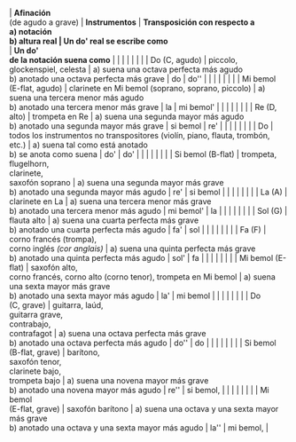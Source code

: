 | **Afinación**  
(de agudo a grave)   | **Instrumentos** | **Transposición con respecto a  
 a) notación  
 b) altura real **|** Un do' real se escribe como**  
  | **Un do'  
de la notación suena como** |
|   |   |   |   |   |
| Do (C, agudo) | piccolo,  
 glockenspiel, celesta | a) suena una octava perfecta más agudo  
 b) anotado una octava perfecta más grave | do | do'' |
|   |   |   |   |   |
| Mi bemol   
(E-flat, agudo) | clarinete en Mi bemol (soprano, soprano, piccolo) | a) suena una tercera menor más agudo  
 b) anotado una tercera menor más grave | la | mi bemol' |
|   |   |   |   |   |
| Re (D, alto) | trompeta en Re | a) suena una segunda mayor más agudo  
 b) anotado una segunda mayor más grave | si bemol | re' |
|   |   |   |   |   |
| Do | todos los instrumentos no transpositores (violín, piano, flauta, trombón, etc.) | a) suena tal como está anotado  
 b) se anota como suena | do' | do' |
|   |   |   |   |   |
| Si bemol (B-flat) | trompeta, flugelhorn,  
 clarinete,  
 saxofón soprano | a) suena una segunda mayor más grave  
 b) anotado una segunda mayor más agudo | re' | si bemol |
|   |   |   |   |   |
| La (A) | clarinete en La | a) suena una tercera menor más grave  
 b) anotado una tercera menor más agudo | mi bemol' | la |
|   |   |   |   |   |
| Sol (G) | flauta alto | a) suena una cuarta perfecta más grave  
 b) anotado una cuarta perfecta más agudo | fa' | sol |
|   |   |   |   |   |
| Fa (F) | corno francés (trompa),  
corno inglés _(cor anglais)_ | a) suena una quinta perfecta más grave  
 b) anotado una quinta perfecta más agudo | sol' | fa |
|   |   |   |   |   |
| Mi bemol (E-flat) | saxofón alto,  
 corno francés, corno alto (corno tenor), trompeta en Mi bemol | a) suena una sexta mayor más grave  
 b) anotado una sexta mayor más agudo | la' | mi bemol |
|   |   |   |   |   |
| Do   
(C, grave) | guitarra, laúd,  
 guitarra grave,  
 contrabajo,  
 contrafagot | a) suena una octava perfecta más grave  
 b) anotado una octava perfecta más agudo | do'' | do |
|   |   |   |   |   |
| Si bemol  
(B-flat, grave) | barítono,  
saxofón tenor,  
clarinete bajo,  
trompeta bajo | a) suena una novena mayor más grave  
 b) anotado una novena mayor más agudo | re'' | si bemol, |
|   |   |   |   |   |
| Mi bemol  
(E-flat, grave) | saxofón barítono | a) suena una octava y una sexta mayor más grave  
 b) anotado una octava y una sexta mayor más agudo | la'' | mi bemol, |
